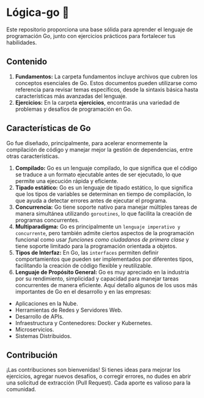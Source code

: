 # Lógica-go 🐹

Este repositorio proporciona una base sólida para aprender el lenguaje de programación Go, junto con ejercicios prácticos para fortalecer tus habilidades.

## Contenido

1. **Fundamentos:** La carpeta fundamentos incluye archivos que cubren los conceptos esenciales de Go. Estos documentos pueden utilizarse como referencia para revisar temas específicos, desde la sintaxis básica hasta características más avanzadas del lenguaje.
2. **Ejercicios:** En la carpeta **ejercicios**, encontrarás una variedad de problemas y desafíos de programación en Go.

## Características de Go

Go fue diseñado, principalmente, para acelerar enormemente la compilación de código y manejar mejor la gestión de dependencias, entre otras características.

1. **Compilado:** Go es un lenguaje compilado, lo que significa que el código se traduce a un formato ejecutable antes de ser ejecutado, lo que permite una ejecución rápida y eficiente.
2. **Tipado estático:** Go es un lenguaje de tipado estático, lo que significa que los tipos de variables se determinan en tiempo de compilación, lo que ayuda a detectar errores antes de ejecutar el programa.
3. **Concurrencia:** Go tiene soporte nativo para manejar múltiples tareas de manera simultánea utilizando `goroutines`, lo que facilita la creación de programas concurrentes.
4. **Multiparadigma:** Go es principalmente un `lenguaje imperativo y concurrente`, pero también admite ciertos aspectos de la programación funcional como usar _funciones como ciudadanos de primera clase_ y tiene soporte limitado para la programación orientada a objetos.
5. **Tipos de Interfaz:** En Go, las `interfaces` permiten definir comportamientos que pueden ser implementados por diferentes tipos, facilitando la creación de código flexible y reutilizable.
6. **Lenguaje de Propósito General:** Go es muy apreciado en la industria por su rendimiento, simplicidad y capacidad para manejar tareas concurrentes de manera eficiente. Aquí detallo algunos de los usos más importantes de Go en el desarrollo y en las empresas:

- Aplicaciones en la Nube.
- Herramientas de Redes y Servidores Web.
- Desarrollo de APIs.
- Infraestructura y Contenedores: Docker y Kubernetes.
- Microservicios.
- Sistemas Distribuidos.

## Contribución

¡Las contribuciones son bienvenidas! Si tienes ideas para mejorar los ejercicios, agregar nuevos desafíos, o corregir errores, no dudes en abrir una solicitud de extracción (Pull Request). Cada aporte es valioso para la comunidad.
